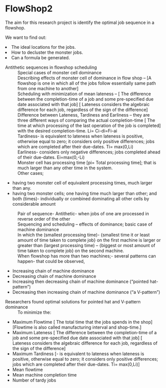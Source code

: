 # FlowShop2

The aim for this research project is identify the optimal job sequence in a flowshop. 

We want to find out:
  <li> The ideal locations for the jobs.
  <li> How to decluster the monster jobs.
  <li> Can a formula be generated.  
    
    
    
<dl>
<dt>Antithetic sequences in flowshop scheduling</dt>
  
<dd>Special cases of monster cell dominance</dd>
<dd>Describing effects of monster cell of dominance in flow shop – [A flowshop is one in which all of the jobs follow essentially same path from one machine to another] </dd>
<dd>Scheduling with minimization of mean lateness – [ The difference between the completion-time of a job and some pre-specified due date associated with that job] [ Lateness considers the algebraic difference for each job, regardless of the sign of the difference] </dd>
<dd>Difference between Lateness, Tardiness and Earliness – they are three different ways of comparing the actual completion-time [ The time at which processing of the last operation of the job is completed] with the desired completion-time.  Li= Ci-di=Fi-ai</dd>
<dd>Tardiness- is equivalent to lateness when lateness is positive, otherwise equal to zero; it considers only positive differences; jobs which are completed after their due-dates. Ti= max(0,Li) </dd>
<dd>Earliness- considers only negative differences; jobs completed ahead of their due-dates. Ei=max(0,-Li) </dd>

<dd>Monster cell has processing time [pi= Total processing time]; that is much larger than any other time in the system. </dd>
<dd>Other cases; </dd>
<ul>
<li>having two monster cell of equivalent processing times, much larger than any. </li>
<li>having two monster cells; one having time much larger than other; and both (times)- individually or combined dominating all other cells by considerable amount</li>
</ul>
<dd>Pair of sequence- Antithetic- when jobs of one are processed in reverse order of the other</dd>
<dd>Sequencing and scheduling – effects of dominance; basic case of machine dominance</dd>
<dd>In which the (smallest processing time)- {smallest time it or least amount of time taken to complete job} on the first machine is larger or greater than (largest processing time) – {biggest or most amount of time taken to complete job} on the second machine. </dd> 
<dd>When flowshop has more than two machines;- several patterns can happen- that could be observed, </dd>
<ul>
<li>Increasing chain of machine dominance</li>
<li>Decreasing chain of machine dominance</li>
<li>Increasing then decreasing chain of machine dominance (“pointed hat-pattern”)</li>
<li>Decreasing then increasing chain of machine dominance (“a V-pattern”)</li>
</ul>
<dt>Researchers found optimal solutions for pointed hat and V-pattern dominance</dt> 
<dd>To minimize the:</dd>
<ul>
<li>Maximum Flowtime [ The total time that the jobs spends in the shop] [Flowtime is also called manufacturing interval and shop-time.]</li>
<li>Maximum Lateness [ The difference between the completion-time of a job and some pre-specified due date associated with that job] [ Lateness considers the algebraic difference for each job, regardless of the sign of the difference] </li>
<li>Maximum Tardiness [- is equivalent to lateness when lateness is positive, otherwise equal to zero; it considers only positive differences; jobs which are completed after their due-dates. Ti= max(0,Li)] </li>
<li>Mean flowtime</li>
<li>Mean machine completion time</li>
<li>Number of tardy jobs</li>
</ul>
</dl>
